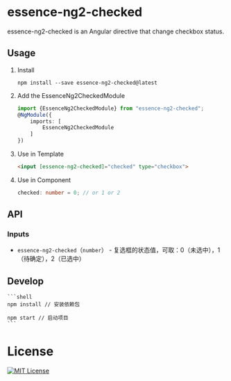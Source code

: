 # essence-ng2-checked

essence-ng2-checked is an Angular directive that change checkbox status.

## Usage

1. Install

	```shell
	npm install --save essence-ng2-checked@latest
	```

3. Add the EssenceNg2CheckedModule

	```typescript
	import {EssenceNg2CheckedModule} from "essence-ng2-checked";
	@NgModule({
	    imports: [
	        EssenceNg2CheckedModule
	    ]
	})
	```

4. Use in Template

	```html
	<input [essence-ng2-checked]="checked" type="checkbox">
	```

5. Use in Component

	```typescript
	checked: number = 0; // or 1 or 2
	```

## API

### Inputs

- `essence-ng2-checked`（`number`） - 复选框的状态值，可取：0（未选中），1（待确定），2（已选中）

## Develop

	```shell
	npm install // 安装依赖包
	
	npm start // 启动项目
	```

# License

[![MIT License](https://img.shields.io/badge/license-MIT-blue.svg?style=flat)](/LICENSE)
